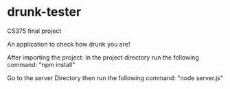 # drunk-tester
CS375 final project

An application to check how drunk you are!

After importing the project:
In the project directory run the following command:
  "npm install"

Go to the server Directory
then run the following command:
 "node server.js"
